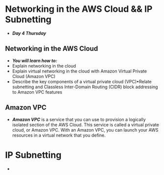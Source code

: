 # Networking in the AWS Cloud && IP Subnetting
- ***Day 4 Thursday***

## Networking in the AWS Cloud
- ***You will learn how to:***
- Explain networking in the cloud
- Explain virtual networking in the cloud with Amazon Virtual Private Cloud (Amazon VPC)
- Describe the key components of a virtual private cloud (VPC)•Relate subnetting and Classless Inter-Domain Routing (CIDR) block addressing to Amazon VPC features

## Amazon VPC
- ***Amazon VPC*** is a service that you can use to provision a logically isolated section of the AWS Cloud. This service is called a virtual private cloud, or Amazon VPC. With an Amazon VPC, you can launch your AWS resources in a virtual network that you define.


# IP Subnetting
- 